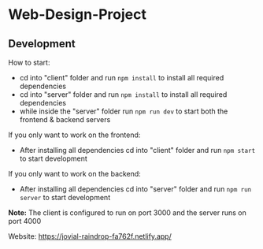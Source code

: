 # Web-Design-Project

## Development

How to start:
- cd into "client" folder and run `npm install` to install all required dependencies
- cd into "server" folder and run `npm install` to install all required dependencies
- while inside the "server" folder run `npm run dev` to start both the frontend & backend servers



If you only want to work on the frontend:
- After installing all dependencies cd into "client" folder and run `npm start` to start development

If you only want to work on the backend:
- After installing all dependencies cd into "server" folder and run `npm run server` to start development

**Note:**
The client is configured to run on port 3000 and the server runs on port 4000


Website:
https://jovial-raindrop-fa762f.netlify.app/
